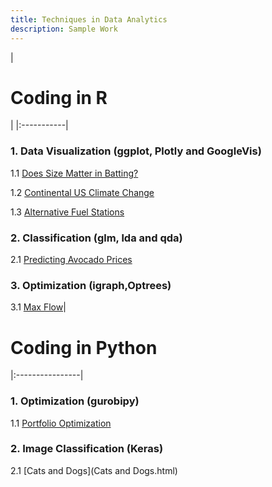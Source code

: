 ```yaml
---
title: Techniques in Data Analytics
description: Sample Work
---
```

|
# Coding in R
|
|:-----------|
### 1. Data Visualization (ggplot, Plotly and GoogleVis)

1.1 [Does Size Matter in Batting?](Does_Size_Matter_in_Batting1.html)

1.2 [Continental US Climate Change](Climate.html)

1.3 [Alternative Fuel Stations](Stations1.html)

### 2. Classification (glm, lda and qda)

2.1 [Predicting Avocado Prices](Avocado.html)

### 3. Optimization (igraph,Optrees)

3.1 [Max Flow](Max_Flow.html)|


# Coding in Python
|:----------------|
### 1. Optimization (gurobipy)

1.1 [Portfolio Optimization](Portfolio.html)

### 2. Image Classification (Keras)

2.1 [Cats and Dogs](Cats and Dogs.html)


